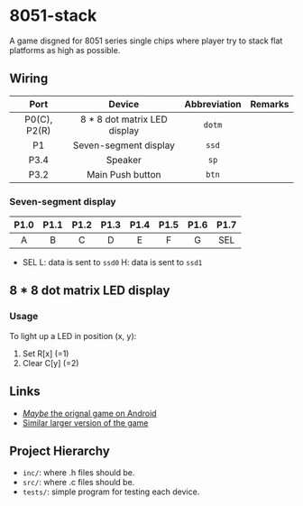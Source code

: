 # 8051-stack
A game disgned for 8051 series single chips where player try to stack flat
platforms as high as possible.

## Wiring

Port | Device | Abbreviation | Remarks
:-: | :-: | :-: | :-:
P0(C), P2(R) | 8 * 8 dot matrix LED display | `dotm` |
P1           | Seven-segment display | `ssd` |
P3.4         | Speaker | `sp` |
P3.2         | Main Push button | `btn` |

### Seven-segment display

P1.0 | P1.1 | P1.2 | P1.3 | P1.4 | P1.5 | P1.6 | P1.7
:--: | :--: | :--: | :--: | :--: | :--: | :--: | :--:
  A  |   B  |   C  |   D  |   E  |   F  |   G  |  SEL

* SEL
    L: data is sent to `ssd0`
    H: data is sent to `ssd1`

## 8 * 8 dot matrix LED display

### Usage

To light up a LED in position (x, y):
1. Set R[x] (=1)
2. Clear C[y] (=2)

## Links

* [ _Maybe_ the orignal game on Android](https://www.youtube.com/watch?v=62wMiyt82ng)
* [Similar larger version of the game](https://www.reddit.com/r/nextfuckinglevel/comments/erdvy6/a_neat_small_stacking_game/)

## Project Hierarchy

* `inc/`: where .h files should be.
* `src/`: where .c files should be.
* `tests/`: simple program for testing each device.
